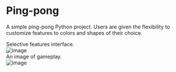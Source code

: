 # Ping-pong
A simple ping-pong Python project. Users are given the flexibility to customize features to colors and shapes of their choice.

Selective features interface.  
![image](https://github.com/Ekene-Azubuko/Ping-pong/assets/117138463/9899cc49-fe01-49ef-aa45-65bec55131cf)  
An image of gameplay.  
![image](https://github.com/Ekene-Azubuko/Ping-pong/assets/117138463/3f25379a-4e25-463f-9fd2-dc770ada0c90)
